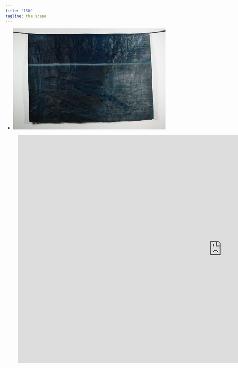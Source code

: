 ```yaml
---
title: "150"
tagline: the scape
---
```




 -  ![bild](the-scape-aber-richtig_web.jpg)
 

<figure class="video">
<iframe width="1280" height="720" src="https://www.youtube.com/embed/SvkQuANZVIU?version=3&loop=1&playlist=UGDmV3NWu38&rel=0&autohide=1&autoplay=1&controls=0&modestbranding=1&showinfo=0&theme=light" allowfullscreen="allowfullscreen" style="border:none"></iframe>
</figure>
